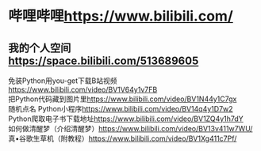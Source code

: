 # 哔哩哔哩<https://www.bilibili.com/>

## 我的个人空间<https://space.bilibili.com/513689605>

免装Python用you-get下载B站视频<https://www.bilibili.com/video/BV1V64y1v7FB>  
把Python代码藏到图片里<https://www.bilibili.com/video/BV1N44y1C7gx>  
随机点名 Python小程序<https://www.bilibili.com/video/BV14q4y1D7w2>  
Python爬取电子书下载地址<https://www.bilibili.com/video/BV1ZQ4y1h7dY>  
如何做清醒梦（介绍清醒梦）<https://www.bilibili.com/video/BV13v411w7WU/>  
真•谷歌生草机（附教程）<https://www.bilibili.com/video/BV1Xg411c7Pf/>  
